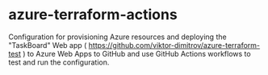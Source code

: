 # azure-terraform-actions
Configuration for provisioning Azure resources and deploying the "TaskBoard" Web app ( https://github.com/viktor-dimitrov/azure-terraform-test ) to Azure Web Apps to GitHub and use GitHub Actions workflows to test and run the configuration.
